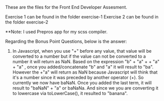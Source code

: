 These are the files for the Front End Developer Assesment. 

Exercise 1 can be found in the folder exercise-1
Exercise 2 can be found in the folder exercise-2

**Note: I used Prepros app for my scss compiler.

Regarding the Bonus Point Questions, below is the answer: 
1. In Javascript, when you use "+" before any value, that value will be converted to a number but if the value can not be converted to a number it will return as NaN. Based on the expression "b" + "a" + + "a" + "a" , once you added/concatenate "b" and "a" it will result to "ba". However the +"a" will return as NaN because Javascript will think that it's a number since it was preceded by another operator (+). So currently we now have  baNaN. Once you added the last term, it will result to "baNaN" + "a" or baNaNa. And since we you are converting it to lowercase via toLowerCase(), it resulted to "banana".
